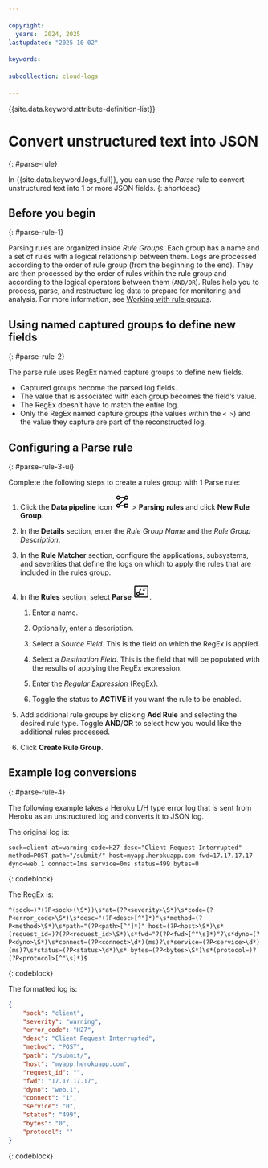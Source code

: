 ```yaml
---

copyright:
  years:  2024, 2025
lastupdated: "2025-10-02"

keywords:

subcollection: cloud-logs

---
```


{{site.data.keyword.attribute-definition-list}}


# Convert unstructured text into JSON
{: #parse-rule}

In {{site.data.keyword.logs_full}}, you can use the *Parse* rule to convert unstructured text into 1 or more JSON fields.
{: shortdesc}


## Before you begin
{: #parse-rule-1}

Parsing rules are organized inside *Rule Groups*. Each group has a name and a set of rules with a logical relationship between them. Logs are processed according to the order of rule group (from the beginning to the end). They are then processed by the order of rules within the rule group and according to the logical operators between them (`AND/OR`). Rules help you to process, parse, and restructure log data to prepare for monitoring and analysis. For more information, see [Working with rule groups](/docs/cloud-logs?topic=cloud-logs-rules_groups).


## Using named captured groups to define new fields
{: #parse-rule-2}

The parse rule uses RegEx named capture groups to define new fields.

- Captured groups become the parsed log fields.
- The value that is associated with each group becomes the field’s value.
- The RegEx doesn’t have to match the entire log.
- Only the RegEx named capture groups (the values within the `< >`) and the value they capture are part of the reconstructed log.


## Configuring a Parse rule
{: #parse-rule-3-ui}

Complete the following steps to create a rules group with 1 Parse rule:

1. Click the **Data pipeline** icon ![Data pipeline icon](/icons/data-pipeline.svg "Data pipeline") > **Parsing rules** and click **New Rule Group**.

2. In the **Details** section, enter the *Rule Group Name* and the *Rule Group Description*.

3. In the **Rule Matcher** section, configure the applications, subsystems, and severities that define the logs on which to apply the rules that are included in the rules group.

4. In the **Rules** section, select **Parse** ![Parse parsing rule icon](/icons/PARSE.svg "Parse").

    1. Enter a name.

    2. Optionally, enter a description.

    3. Select a *Source Field*. This is the field on which the RegEx is applied.

    4. Select a *Destination Field*. This is the field that will be populated with the results of applying the RegEx expression.

    5. Enter the *Regular Expression* (RegEx).

    6. Toggle the status to **ACTIVE** if you want the rule to be enabled.

5. Add additional rule groups by clicking **Add Rule** and selecting the desired rule type. Toggle **AND**/**OR** to select how you would like the additional rules processed.

6. Click **Create Rule Group**.



## Example log conversions
{: #parse-rule-4}

The following example takes a Heroku L/H type error log that is sent from Heroku as an unstructured log and converts it to JSON log.

The original log is:

```text
sock=client at=warning code=H27 desc="Client Request Interrupted" method=POST path="/submit/" host=myapp.herokuapp.com fwd=17.17.17.17 dyno=web.1 connect=1ms service=0ms status=499 bytes=0
```
{: codeblock}

The RegEx is:

```text
^(sock=)?(?P<sock>(\S*))\s*at=(?P<severity>\S*)\s*code=(?P<error_code>\S*)\s*desc="(?P<desc>[^"]*)"\s*method=(?P<method>\S*)\s*path="(?P<path>[^"]*)" host=(?P<host>\S*)\s* (request_id=)?(?P<request_id>\S*)\s*fwd="?(?P<fwd>[^"\s]*)"?\s*dyno=(?P<dyno>\S*)\s*connect=(?P<connect>\d*)(ms)?\s*service=(?P<service>\d*)(ms)?\s*status=(?P<status>\d*)\s* bytes=(?P<bytes>\S*)\s*(protocol=)?(?P<protocol>[^"\s]*)$
```
{: codeblock}

The formatted log is:

```json
{
    "sock": "client",
    "severity": "warning",
    "error_code": "H27",
    "desc": "Client Request Interrupted",
    "method": "POST",
    "path": "/submit/",
    "host": "myapp.herokuapp.com",
    "request_id": "",
    "fwd": "17.17.17.17",
    "dyno": "web.1",
    "connect": "1",
    "service": "0",
    "status": "499",
    "bytes": "0",
    "protocol": ""
}
```
{: codeblock}

